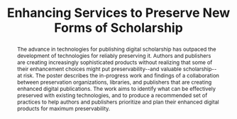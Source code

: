 ---
abstract: The advance in technologies for publishing digital scholarship has outpaced
  the development of technologies for reliably preserving it. Authors and publishers
  are creating increasingly sophisticated products without realizing that some of
  their enhancement choices might put preservability--and valuable scholarship--at
  risk. The poster describes the in-progress work and findings of a collaboration
  between preservation organizations, libraries, and publishers that are creating
  enhanced digital publications. The work aims to identify what can be effectively
  preserved with existing technologies, and to produce a recommended set of practices
  to help authors and publishers prioritize and plan their enhanced digital products
  for maximum preservability.
creators:
- Susan Doerr
- Craig Van Dyck
- Karen Hanson
- David Millman
- Kate Wittenberg
date: null
document_url: https://services.phaidra.univie.ac.at/api/object/o:1079778/download
grand_parent: iPRES
institutions: []
keywords: []
landing_page_url: https://phaidra.univie.ac.at/o:1079778
language: eng
layout: publication
license: CC BY 4.0 International
notes_url: null
parent: iPRES 2019
publication_type: poster
size: 148090
slides_url: null
source_name: iPRES
stream_url: null
title: 'Enhancing Services to Preserve New Forms of Scholarship '
year: 2019
---